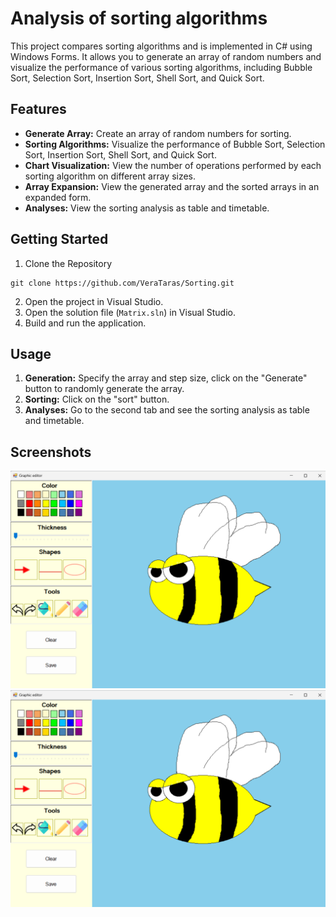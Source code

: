 # Analysis of sorting algorithms

This project compares sorting algorithms and is implemented in C# using Windows Forms. It allows you to generate an array of random numbers and visualize the performance of various sorting algorithms, including Bubble Sort, Selection Sort, Insertion Sort, Shell Sort, and Quick Sort.

## Features

- **Generate Array:** Create an array of random numbers for sorting.
- **Sorting Algorithms:** Visualize the performance of Bubble Sort, Selection Sort, Insertion Sort, Shell Sort, and Quick Sort.
- **Chart Visualization:** View the number of operations performed by each sorting algorithm on different array sizes.
- **Array Expansion:** View the generated array and the sorted arrays in an expanded form.
- **Analyses:** View the sorting analysis as table and timetable.

## Getting Started

1. Clone the Repository
```
git clone https://github.com/VeraTaras/Sorting.git
```
2. Open the project in Visual Studio.
3. Open the solution file (`Matrix.sln`) in Visual Studio.
4. Build and run the application.

## Usage

1. **Generation:** Specify the array and step size, click on the "Generate" button to randomly generate the array.
2. **Sorting:** Click on the "sort" button.
3. **Analyses:** Go to the second tab and see the sorting analysis as table and timetable.

## Screenshots

![Screenshot1](https://github.com/VeraTaras/Graphics/blob/master/project3.png)
![Screenshot2](https://github.com/VeraTaras/Graphics/blob/master/project3.png)

